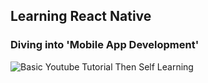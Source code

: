 ## Learning React Native

### Diving into 'Mobile App Development'

![Basic Youtube Tutorial Then Self Learning](https://youtu.be/0-S5a0eXPoc?si=DQRJmA6jBKOPvqp2)